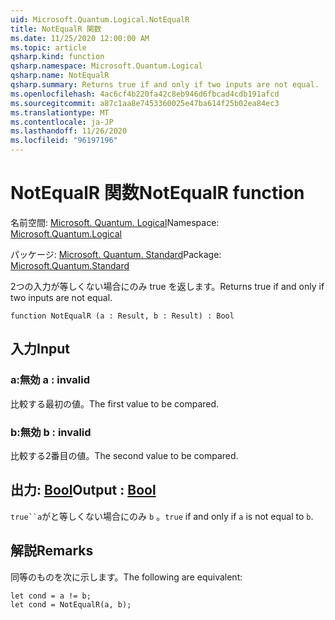 ```yaml
---
uid: Microsoft.Quantum.Logical.NotEqualR
title: NotEqualR 関数
ms.date: 11/25/2020 12:00:00 AM
ms.topic: article
qsharp.kind: function
qsharp.namespace: Microsoft.Quantum.Logical
qsharp.name: NotEqualR
qsharp.summary: Returns true if and only if two inputs are not equal.
ms.openlocfilehash: 4ac6cf4b220fa42c8eb946d6fbcad4cdb191afcd
ms.sourcegitcommit: a87c1aa8e7453360025e47ba614f25b02ea84ec3
ms.translationtype: MT
ms.contentlocale: ja-JP
ms.lasthandoff: 11/26/2020
ms.locfileid: "96197196"
---
```

# <a name="notequalr-function"></a><span data-ttu-id="ec8ce-102">NotEqualR 関数</span><span class="sxs-lookup"><span data-stu-id="ec8ce-102">NotEqualR function</span></span>

<span data-ttu-id="ec8ce-103">名前空間: [Microsoft. Quantum. Logical](xref:Microsoft.Quantum.Logical)</span><span class="sxs-lookup"><span data-stu-id="ec8ce-103">Namespace: [Microsoft.Quantum.Logical](xref:Microsoft.Quantum.Logical)</span></span>

<span data-ttu-id="ec8ce-104">パッケージ: [Microsoft. Quantum. Standard](https://nuget.org/packages/Microsoft.Quantum.Standard)</span><span class="sxs-lookup"><span data-stu-id="ec8ce-104">Package: [Microsoft.Quantum.Standard](https://nuget.org/packages/Microsoft.Quantum.Standard)</span></span>


<span data-ttu-id="ec8ce-105">2つの入力が等しくない場合にのみ true を返します。</span><span class="sxs-lookup"><span data-stu-id="ec8ce-105">Returns true if and only if two inputs are not equal.</span></span>

```qsharp
function NotEqualR (a : Result, b : Result) : Bool
```


## <a name="input"></a><span data-ttu-id="ec8ce-106">入力</span><span class="sxs-lookup"><span data-stu-id="ec8ce-106">Input</span></span>

### <a name="a--__invalidresult__"></a><span data-ttu-id="ec8ce-107">a:__無効 <Result>__</span><span class="sxs-lookup"><span data-stu-id="ec8ce-107">a : __invalid<Result>__</span></span>

<span data-ttu-id="ec8ce-108">比較する最初の値。</span><span class="sxs-lookup"><span data-stu-id="ec8ce-108">The first value to be compared.</span></span>


### <a name="b--__invalidresult__"></a><span data-ttu-id="ec8ce-109">b:__無効 <Result>__</span><span class="sxs-lookup"><span data-stu-id="ec8ce-109">b : __invalid<Result>__</span></span>

<span data-ttu-id="ec8ce-110">比較する2番目の値。</span><span class="sxs-lookup"><span data-stu-id="ec8ce-110">The second value to be compared.</span></span>



## <a name="output--bool"></a><span data-ttu-id="ec8ce-111">出力: [Bool](xref:microsoft.quantum.lang-ref.bool)</span><span class="sxs-lookup"><span data-stu-id="ec8ce-111">Output : [Bool](xref:microsoft.quantum.lang-ref.bool)</span></span>

<span data-ttu-id="ec8ce-112">`true``a`がと等しくない場合にのみ `b` 。</span><span class="sxs-lookup"><span data-stu-id="ec8ce-112">`true` if and only if `a` is not equal to `b`.</span></span>

## <a name="remarks"></a><span data-ttu-id="ec8ce-113">解説</span><span class="sxs-lookup"><span data-stu-id="ec8ce-113">Remarks</span></span>

<span data-ttu-id="ec8ce-114">同等のものを次に示します。</span><span class="sxs-lookup"><span data-stu-id="ec8ce-114">The following are equivalent:</span></span>

```Q#
let cond = a != b;
let cond = NotEqualR(a, b);
```